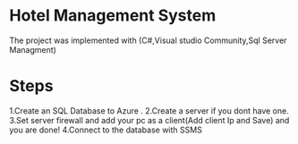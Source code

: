 # Hotel Management System
The project was implemented with (C#,Visual studio Community,Sql Server Managment)

# Steps
1.Create an SQL Database to Azure .
2.Create a server if you dont have one.
3.Set server firewall and add your pc as a client(Add client Ip and Save) and you are done!
4.Connect to the database with SSMS

